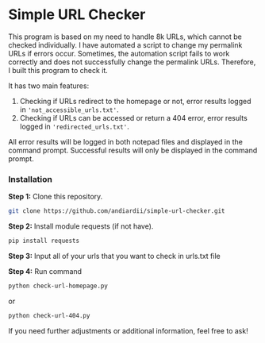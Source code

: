 # Simple URL Checker

This program is based on my need to handle 8k URLs, which cannot be checked individually. I have automated a script to change my permalink URLs if errors occur. Sometimes, the automation script fails to work correctly and does not successfully change the permalink URLs. Therefore, I built this program to check it.

It has two main features:
1. Checking if URLs redirect to the homepage or not, error results logged in `'not_accessible_urls.txt'`.
2. Checking if URLs can be accessed or return a 404 error, error results logged in `'redirected_urls.txt'`.

All error results will be logged in both notepad files and displayed in the command prompt.
Successful results will only be displayed in the command prompt.

### Installation

**Step 1:** Clone this repository.

```bash
git clone https://github.com/andiardii/simple-url-checker.git
```

**Step 2:** Install module requests (if not have).

```bash
pip install requests
```

**Step 3:** Input all of your urls that you want to check in urls.txt file

**Step 4:** Run command

```bash
python check-url-homepage.py
```

or

```bash
python check-url-404.py
```

If you need further adjustments or additional information, feel free to ask!